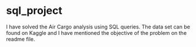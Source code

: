 # sql_project
I have solved the Air Cargo analysis using SQL queries. The data set can be found on Kaggle and I have mentioned the objective of the problem on the readme file.
